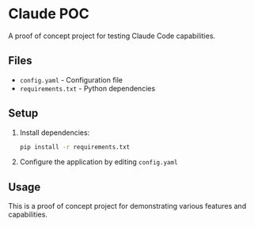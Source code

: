 # Claude POC

A proof of concept project for testing Claude Code capabilities.

## Files

- `config.yaml` - Configuration file
- `requirements.txt` - Python dependencies

## Setup

1. Install dependencies:
   ```bash
   pip install -r requirements.txt
   ```

2. Configure the application by editing `config.yaml`

## Usage

This is a proof of concept project for demonstrating various features and capabilities.